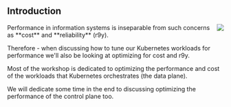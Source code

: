 ## Introduction

<img align="right" src="images/control-vs-data.png">
Performance in information systems is inseparable from such concerns as **cost** and **reliability** (r9y).

Therefore - when discussing how to tune our Kubernetes workloads for performance we'll also be looking at optimizing for cost and r9y.

Most of the workshop is dedicated to optimizing the performance and cost of the workloads that Kubernetes orchestrates (the data plane).

We will dedicate some time in the end to discussing optimizing the performance of the control plane too.

<br clear="right"/>


